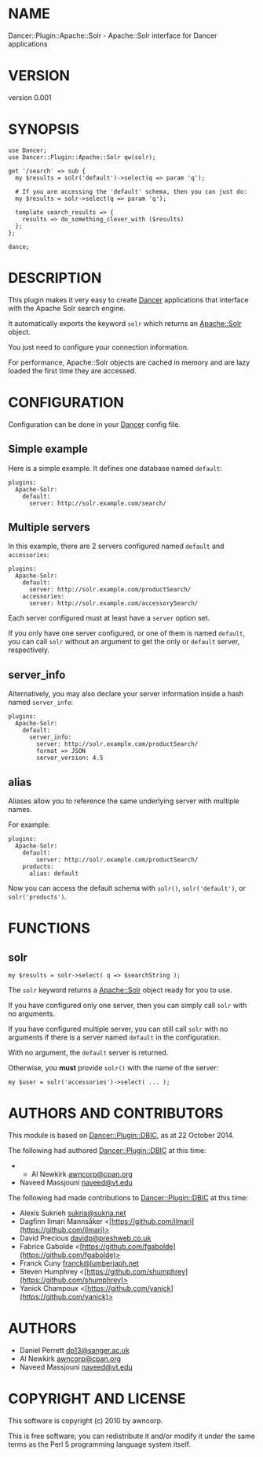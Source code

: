 # NAME

Dancer::Plugin::Apache::Solr - Apache::Solr interface for Dancer applications

# VERSION

version 0.001

# SYNOPSIS

    use Dancer;
    use Dancer::Plugin::Apache::Solr qw(solr);

    get '/search' => sub {
      my $results = solr('default')->select(q => param 'q');

      # If you are accessing the 'default' schema, then you can just do:
      my $results = solr->select(q => param 'q');

      template search_results => {
        results => do_something_clever_with ($results)
      };
    };

    dance;

# DESCRIPTION

This plugin makes it very easy to create [Dancer](https://metacpan.org/pod/Dancer) applications that interface
with the Apache Solr search engine.

It automatically exports the keyword `solr` which returns an [Apache::Solr](https://metacpan.org/pod/Apache::Solr) object.

You just need to configure your connection information.

For performance, Apache::Solr objects are cached in memory and are lazy loaded the first time they are accessed.

# CONFIGURATION

Configuration can be done in your [Dancer](https://metacpan.org/pod/Dancer) config file.

## Simple example

Here is a simple example. It defines one database named `default`:

    plugins:
      Apache-Solr:
        default:
          server: http://solr.example.com/search/

## Multiple servers

In this example, there are 2 servers configured named `default` and `accessories`:

    plugins:
      Apache-Solr:
        default:
          server: http://solr.example.com/productSearch/
        accessories:
          server: http://solr.example.com/accessorySearch/

Each server configured must at least have a `server` option set.

If you only have one server configured, or one of them is named
`default`, you can call `solr` without an argument to get the only
or `default` server, respectively.

## server\_info

Alternatively, you may also declare your server information inside a hash named `server_info`:

    plugins:
      Apache-Solr:
        default:
          server_info:
            server: http://solr.example.com/productSearch/
            format => JSON
            server_version: 4.5

## alias

Aliases allow you to reference the same underlying server with multiple names.

For example:

    plugins:
      Apache-Solr:
        default:
            server: http://solr.example.com/productSearch/
        products:
          alias: default

Now you can access the default schema with `solr()`, `solr('default')`,
or `solr('products')`.

# FUNCTIONS

## solr

    my $results = solr->select( q => $searchString );

The `solr` keyword returns a [Apache::Solr](https://metacpan.org/pod/Apache::Solr) object ready for you to use.

If you have configured only one server, then you can simply call `solr` with no arguments.

If you have configured multiple server, you can still call `solr` with no arguments if there is a server named `default` in the configuration.

With no argument, the `default` server is returned.

Otherwise, you **must** provide `solr()` with the name of the server:

    my $user = solr('accessories')->select( ... );

# AUTHORS AND CONTRIBUTORS

This module is based on [Dancer::Plugin::DBIC](https://metacpan.org/pod/Dancer::Plugin::DBIC), as at 22 October 2014.

The following had authored [Dancer::Plugin::DBIC](https://metacpan.org/pod/Dancer::Plugin::DBIC) at this time:

- - Al Newkirk <awncorp@cpan.org>
- Naveed Massjouni <naveed@vt.edu>

The following had made contributions to [Dancer::Plugin::DBIC](https://metacpan.org/pod/Dancer::Plugin::DBIC) at this time:

- Alexis Sukrieh <sukria@sukria.net>
- Dagfinn Ilmari Mannsåker <[https://github.com/ilmari](https://github.com/ilmari)>
- David Precious <davidp@preshweb.co.uk>
- Fabrice Gabolde <[https://github.com/fgabolde](https://github.com/fgabolde)>
- Franck Cuny <franck@lumberjaph.net>
- Steven Humphrey <[https://github.com/shumphrey](https://github.com/shumphrey)>
- Yanick Champoux <[https://github.com/yanick](https://github.com/yanick)>

# AUTHORS

- Daniel Perrett <dp13@sanger.ac.uk>
- Al Newkirk <awncorp@cpan.org>
- Naveed Massjouni <naveed@vt.edu>

# COPYRIGHT AND LICENSE

This software is copyright (c) 2010 by awncorp.

This is free software; you can redistribute it and/or modify it under
the same terms as the Perl 5 programming language system itself.
